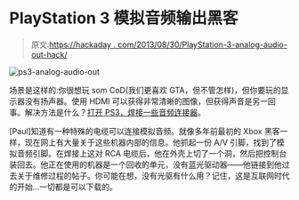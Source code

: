 # PlayStation 3 模拟音频输出黑客

> 原文:[https://hackaday . com/2013/08/30/PlayStation-3-analog-audio-out-hack/](https://hackaday.com/2013/08/30/playstation-3-analog-audio-out-hack/)

![ps3-analog-audio-out](../Images/8bffde8b636113f90c4f6dd2e52210d8.png)

场景是这样的:你很想玩 som CoD(我们更喜欢 GTA，但不管怎样)，但你要玩的显示器没有扬声器。使用 HDMI 可以获得非常清晰的图像，但获得声音是另一回事。解决方法是什么？[打开 PS3，焊接一些音频连接器](http://www.paulschow.com/2013/06/hacking-audio-out-into-ps3.html)。

[Paul]知道有一种特殊的电缆可以连接模拟音频。就像多年前最初的 Xbox 黑客一样，现在网上有大量关于这些机器内部的信息。他抓起一份 A/V 引脚，找到了模拟音频引脚。在焊接上这对 RCA 电缆后，他在外壳上切了一个洞，然后把控制台装回去。他正在使用的机器是一个回收的单元，没有蓝光驱动器——他链接到他过去关于维修过程的帖子。你可能在想，没有光驱有什么用？记住，这是互联网时代的开始…一切都是可以下载的。